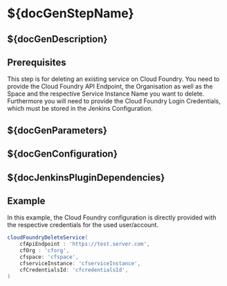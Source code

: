 # ${docGenStepName}

## ${docGenDescription}

## Prerequisites

This step is for deleting an existing service on Cloud Foundry.
You need to provide the Cloud Foundry API Endpoint, the Organisation as well as the Space and the respective Service Instance Name you want to delete. 
Furthermore you will need to provide the Cloud Foundry Login Credentials, which must be stored in the Jenkins Configuration.

## ${docGenParameters}

## ${docGenConfiguration}

## ${docJenkinsPluginDependencies}

## Example

In this example, the Cloud Foundry configuration is directly provided with the respective credentials for the used user/account.

```groovy
cloudFoundryDeleteService(
    cfApiEndpoint : 'https://test.server.com',
    cfOrg : 'cforg',
    cfspace: 'cfspace',
    cfserviceInstance: 'cfserviceInstance',
    cfCredentialsId: 'cfcredentialsId',
) 
```